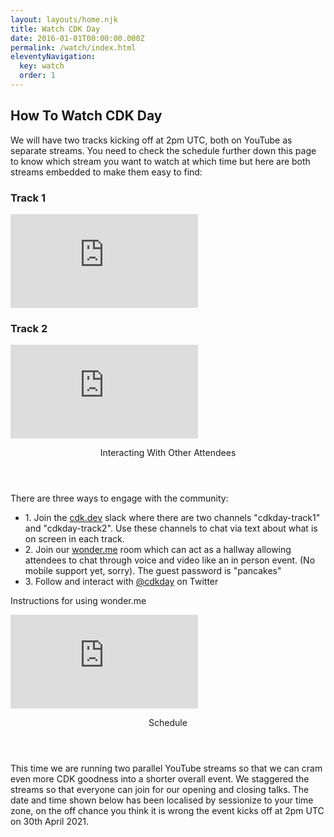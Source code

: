 ```yaml
---
layout: layouts/home.njk
title: Watch CDK Day
date: 2016-01-01T00:00:00.000Z
permalink: /watch/index.html
eleventyNavigation:
  key: watch
  order: 1
---
```

<div class="container bg-blue main-container w-5/6 mx-auto px-8 md:px-16 pb-4 pt-0 rounded-corners">
    <h2 class="text-3xl mt-2 mb-4 tracking-wide font-bold">How To Watch CDK Day</h2>
    <p class="mb-6">
        We will have two tracks kicking off at 2pm UTC, both on YouTube as separate streams. You need to check the schedule further down this page to know which stream you want to watch at which time but here are both streams embedded to make them easy to find:
    </P>
    <section class="w-full">
        <div class="flex flex-wrap">
            <div class="w-full md:w-1/2 lg:w-1/2 xl:w-1/2 ">
                <h3 class="text-2xl font-bold mb-3">Track 1</h3>
                <div class="youtube p-3" style="width:90%">
                    <iframe class="responsive-iframe" src="https://www.youtube.com/embed/IUxwXVXtEnw" title="YouTube video player" frameborder="0" allow="accelerometer; autoplay; clipboard-write; encrypted-media; gyroscope; picture-in-picture" allowfullscreen></iframe>
                </div>
            </div>
            <div class="w-full md:w-1/2 lg:w-1/2 xl:w-1/2 mt-6 md:mt-0">
                <h3 class="text-2xl font-bold mb-3">Track 2</h3>
                <div class="youtube p-3" style="width:90%">
                    <iframe class="responsive-iframe" src="https://www.youtube.com/embed/5p2QfolwP7U" title="YouTube video player" frameborder="0" allow="accelerometer; autoplay; clipboard-write; encrypted-media; gyroscope; picture-in-picture" allowfullscreen></iframe>
                </div>
            </div>
        </div>
    </section>
</div>
<div class="bg-white">
<div class="container main-container bg-white w-full mx-auto mb-12 px-8 md:px-16 pb-16">
<section id="interaction" class="mt-10">
  <header class="w-full z-30 top-0 py-1">
      <div class="mt-6 py-3">
          <p class="text-3xl tracking-wide no-underline hover:no-underline font-bold text-gray-800 text-xl ">
              Interacting With Other Attendees
          </p>
      </div>
  </header>
  <main>
    <p class="mb-6">
        There are three ways to engage with the community:
    </p>
    <ul class="list-unstyled">
        <li>
            <span class="font-bold">1.</span> Join the <a href="https://join.slack.com/t/cdk-dev/shared_invite/zt-mso6p56d-qJp7SOTBvMaQuDrx7R2wHg">cdk.dev</a> slack where there are two channels "cdkday-track1" and "cdkday-track2". Use these channels to chat via text about what is on screen in each track.
        </li>
        <li>
            <span class="font-bold">2.</span> Join our <a href="https://www.wonder.me/r?id=a936c1aa-c682-4365-9375-58ea91878b5a">wonder.me</a> room which can act as a hallway allowing attendees to chat through voice and video like an in person event. (No mobile support yet, sorry). The guest password is "pancakes"
        </li>
        <li>
            <span class="font-bold">3.</span> Follow and interact with <a href="https://www.twitter.com/cdkday">@cdkday</a> on Twitter
        </li>
    </ul>
    <p class="text-2xl tracking-wide no-underline hover:no-underline font-bold text-gray-800 text-xl mt-6">
        Instructions for using wonder.me
    </p>
    <div class="flex flex-wrap w-full md:w-1/2 lg:w-1/2 xl:w-1/2">
        <div class="youtube">
            <iframe class="responsive-iframe" src="https://www.youtube.com/embed/lECURu_W16A" title="YouTube video player" frameborder="0" allow="accelerometer; autoplay; clipboard-write; encrypted-media; gyroscope; picture-in-picture" allowfullscreen></iframe>
        </div>
    </div>
  </main>
</section>
<section id="schedule">
  <header class="w-full z-30 top-0 py-1">
      <div class="mt-6 py-3">
          <p class="text-3xl tracking-wide no-underline hover:no-underline font-bold text-gray-800 text-xl ">
              Schedule
          </p>
      </div>
  </header>
  <main>
    <p class="mb-6">
        This time we are running two parallel YouTube streams so that we can cram even more CDK goodness into a shorter overall event. We staggered the streams so that everyone can join for our opening and closing talks. The date and time shown below has been localised by sessionize to your time zone, on the off chance you think it is wrong the event kicks off at 2pm UTC on 30th April 2021.
    </p>
    <div class="flex flex-wrap">
        <div class="w-full">
            <script type="text/javascript" src="https://sessionize.com/api/v2/xo992627/view/GridSmart"></script>
        </div>
    </div>
  </main>
</section>
</div>
</div>